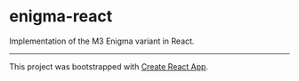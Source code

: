# enigma-react

Implementation of the M3 Enigma variant in React.

---

This project was bootstrapped with [Create React App](https://github.com/facebookincubator/create-react-app).
